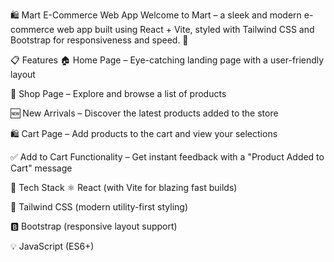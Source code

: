<!-- # React + Vite

This template provides a minimal setup to get React working in Vite with HMR and some ESLint rules.

Currently, two official plugins are available:

- [@vitejs/plugin-react](https://github.com/vitejs/vite-plugin-react/blob/main/packages/plugin-react) uses [Babel](https://babeljs.io/) for Fast Refresh
- [@vitejs/plugin-react-swc](https://github.com/vitejs/vite-plugin-react/blob/main/packages/plugin-react-swc) uses [SWC](https://swc.rs/) for Fast Refresh

## Expanding the ESLint configuration

If you are developing a production application, we recommend using TypeScript with type-aware lint rules enabled. Check out the [TS template](https://github.com/vitejs/vite/tree/main/packages/create-vite/template-react-ts) for information on how to integrate TypeScript and [`typescript-eslint`](https://typescript-eslint.io) in your project. -->
🛍️ Mart E-Commerce Web App
Welcome to Mart – a sleek and modern e-commerce web app built using React + Vite, styled with Tailwind CSS and Bootstrap for responsiveness and speed. 🚀

📋 Features
🏠 Home Page – Eye-catching landing page with a user-friendly layout

🛒 Shop Page – Explore and browse a list of products

🆕 New Arrivals – Discover the latest products added to the store

🛍️ Cart Page – Add products to the cart and view your selections

✅ Add to Cart Functionality – Get instant feedback with a "Product Added to Cart" message

🧰 Tech Stack
⚛️ React (with Vite for blazing fast builds)

🎨 Tailwind CSS (modern utility-first styling)

🅱️ Bootstrap (responsive layout support)

💡 JavaScript (ES6+)